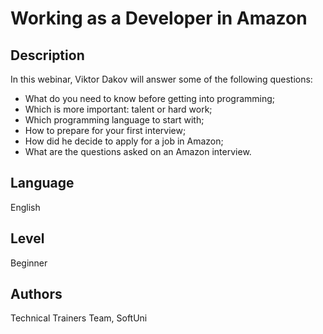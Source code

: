 # Working as а Developer in Amazon

## Description
In this webinar, Viktor Dakov will answer some of the following questions:
- What do you need to know before getting into programming;
- Which is more important: talent or hard work;
- Which programming language to start with;
- How to prepare for your first interview;
- How did he decide to apply for a job in Amazon;
- What are the questions asked on an Amazon interview.

## Language
English

## Level
Beginner

## Authors
Technical Trainers Team, SoftUni